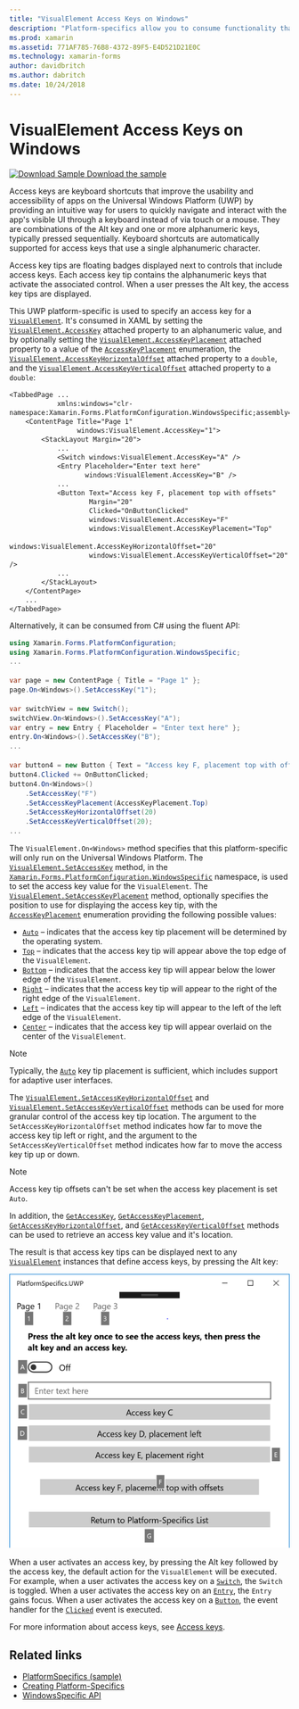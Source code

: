 ```yaml
---
title: "VisualElement Access Keys on Windows"
description: "Platform-specifics allow you to consume functionality that's only available on a specific platform, without implementing custom renderers or effects. This article explains how to consume the Windows platform-specific that specifies an access key for a VisualElement."
ms.prod: xamarin
ms.assetid: 771AF785-76B8-4372-89F5-E4D521D21E0C
ms.technology: xamarin-forms
author: davidbritch
ms.author: dabritch
ms.date: 10/24/2018
---
```


# VisualElement Access Keys on Windows

[![Download Sample](~/media/shared/download.png) Download the sample](https://developer.xamarin.com/samples/xamarin-forms/userinterface/platformspecifics/)

Access keys are keyboard shortcuts that improve the usability and accessibility of apps on the Universal Windows Platform (UWP) by providing an intuitive way for users to quickly navigate and interact with the app's visible UI through a keyboard instead of via touch or a mouse. They are combinations of the Alt key and one or more alphanumeric keys, typically pressed sequentially. Keyboard shortcuts are automatically supported for access keys that use a single alphanumeric character.

Access key tips are floating badges displayed next to controls that include access keys. Each access key tip contains the alphanumeric keys that activate the associated control. When a user presses the Alt key, the access key tips are displayed.

This UWP platform-specific is used to specify an access key for a [`VisualElement`](xref:Xamarin.Forms.VisualElement). It's consumed in XAML by setting the [`VisualElement.AccessKey`](xref:Xamarin.Forms.PlatformConfiguration.WindowsSpecific.VisualElement.AccessKeyProperty) attached property to an alphanumeric value, and by optionally setting the [`VisualElement.AccessKeyPlacement`](xref:Xamarin.Forms.PlatformConfiguration.WindowsSpecific.VisualElement.AccessKeyPlacementProperty) attached property to a value of the [`AccessKeyPlacement`](xref:Xamarin.Forms.AccessKeyPlacement) enumeration, the [`VisualElement.AccessKeyHorizontalOffset`](xref:Xamarin.Forms.PlatformConfiguration.WindowsSpecific.VisualElement.AccessKeyHorizontalOffsetProperty) attached property to a `double`, and the [`VisualElement.AccessKeyVerticalOffset`](xref:Xamarin.Forms.PlatformConfiguration.WindowsSpecific.VisualElement.AccessKeyVerticalOffsetProperty) attached property to a `double`:

```xaml
<TabbedPage ...
            xmlns:windows="clr-namespace:Xamarin.Forms.PlatformConfiguration.WindowsSpecific;assembly=Xamarin.Forms.Core">
    <ContentPage Title="Page 1"
                 windows:VisualElement.AccessKey="1">
        <StackLayout Margin="20">
            ...
            <Switch windows:VisualElement.AccessKey="A" />
            <Entry Placeholder="Enter text here"
                   windows:VisualElement.AccessKey="B" />
            ...
            <Button Text="Access key F, placement top with offsets"
                    Margin="20"
                    Clicked="OnButtonClicked"
                    windows:VisualElement.AccessKey="F"
                    windows:VisualElement.AccessKeyPlacement="Top"
                    windows:VisualElement.AccessKeyHorizontalOffset="20"
                    windows:VisualElement.AccessKeyVerticalOffset="20" />
            ...
        </StackLayout>
    </ContentPage>
    ...
</TabbedPage>
```

Alternatively, it can be consumed from C# using the fluent API:

```csharp
using Xamarin.Forms.PlatformConfiguration;
using Xamarin.Forms.PlatformConfiguration.WindowsSpecific;
...

var page = new ContentPage { Title = "Page 1" };
page.On<Windows>().SetAccessKey("1");

var switchView = new Switch();
switchView.On<Windows>().SetAccessKey("A");
var entry = new Entry { Placeholder = "Enter text here" };
entry.On<Windows>().SetAccessKey("B");
...

var button4 = new Button { Text = "Access key F, placement top with offsets", Margin = new Thickness(20) };
button4.Clicked += OnButtonClicked;
button4.On<Windows>()
    .SetAccessKey("F")
    .SetAccessKeyPlacement(AccessKeyPlacement.Top)
    .SetAccessKeyHorizontalOffset(20)
    .SetAccessKeyVerticalOffset(20);
...
```

The `VisualElement.On<Windows>` method specifies that this platform-specific will only run on the Universal Windows Platform. The [`VisualElement.SetAccessKey`](xref:Xamarin.Forms.PlatformConfiguration.WindowsSpecific.VisualElement.SetAccessKey(Xamarin.Forms.IPlatformElementConfiguration{Xamarin.Forms.PlatformConfiguration.Windows,Xamarin.Forms.VisualElement},System.String)) method, in the [`Xamarin.Forms.PlatformConfiguration.WindowsSpecific`](xref:Xamarin.Forms.PlatformConfiguration.WindowsSpecific) namespace, is used to set the access key value for the `VisualElement`. The [`VisualElement.SetAccessKeyPlacement`](xref:Xamarin.Forms.PlatformConfiguration.WindowsSpecific.VisualElement.SetAccessKeyPlacement(Xamarin.Forms.IPlatformElementConfiguration{Xamarin.Forms.PlatformConfiguration.Windows,Xamarin.Forms.VisualElement},Xamarin.Forms.AccessKeyPlacement)) method, optionally specifies the position to use for displaying the access key tip, with the [`AccessKeyPlacement`](xref:Xamarin.Forms.AccessKeyPlacement) enumeration providing the following possible values:

- [`Auto`](xref:Xamarin.Forms.AccessKeyPlacement.Auto) – indicates that the access key tip placement will be determined by the operating system.
- [`Top`](xref:Xamarin.Forms.AccessKeyPlacement.Top) – indicates that the access key tip will appear above the top edge of the `VisualElement`.
- [`Bottom`](xref:Xamarin.Forms.AccessKeyPlacement.Bottom) – indicates that the access key tip will appear below the lower edge of the `VisualElement`.
- [`Right`](xref:Xamarin.Forms.AccessKeyPlacement.Right) – indicates that the access key tip will appear to the right of the right edge of the `VisualElement`.
- [`Left`](xref:Xamarin.Forms.AccessKeyPlacement.Left) – indicates that the access key tip will appear to the left of the left edge of the `VisualElement`.
- [`Center`](xref:Xamarin.Forms.AccessKeyPlacement.Center) – indicates that the access key tip will appear overlaid on the center of the `VisualElement`.

> [!NOTE]
> Typically, the [`Auto`](xref:Xamarin.Forms.AccessKeyPlacement.Auto) key tip placement is sufficient, which includes support for adaptive user interfaces.

The [`VisualElement.SetAccessKeyHorizontalOffset`](xref:Xamarin.Forms.PlatformConfiguration.WindowsSpecific.VisualElement.SetAccessKeyHorizontalOffset(Xamarin.Forms.IPlatformElementConfiguration{Xamarin.Forms.PlatformConfiguration.Windows,Xamarin.Forms.VisualElement},System.Double)) and [`VisualElement.SetAccessKeyVerticalOffset`](xref:Xamarin.Forms.PlatformConfiguration.WindowsSpecific.VisualElement.SetAccessKeyVerticalOffset(Xamarin.Forms.IPlatformElementConfiguration{Xamarin.Forms.PlatformConfiguration.Windows,Xamarin.Forms.VisualElement},System.Double)) methods can be used for more granular control of the access key tip location. The argument to the `SetAccessKeyHorizontalOffset` method indicates how far to move the access key tip left or right, and the argument to the `SetAccessKeyVerticalOffset` method indicates how far to move the access key tip up or down.

>[!NOTE]
> Access key tip offsets can't be set when the access key placement is set `Auto`.

In addition, the [`GetAccessKey`](xref:Xamarin.Forms.PlatformConfiguration.WindowsSpecific.VisualElement.GetAccessKey(Xamarin.Forms.IPlatformElementConfiguration{Xamarin.Forms.PlatformConfiguration.Windows,Xamarin.Forms.VisualElement})), [`GetAccessKeyPlacement`](xref:Xamarin.Forms.PlatformConfiguration.WindowsSpecific.VisualElement.GetAccessKeyPlacement(Xamarin.Forms.IPlatformElementConfiguration{Xamarin.Forms.PlatformConfiguration.Windows,Xamarin.Forms.VisualElement})), [`GetAccessKeyHorizontalOffset`](xref:Xamarin.Forms.PlatformConfiguration.WindowsSpecific.VisualElement.GetAccessKeyHorizontalOffset(Xamarin.Forms.IPlatformElementConfiguration{Xamarin.Forms.PlatformConfiguration.Windows,Xamarin.Forms.VisualElement})), and [`GetAccessKeyVerticalOffset`](xref:Xamarin.Forms.PlatformConfiguration.WindowsSpecific.VisualElement.GetAccessKeyVerticalOffset(Xamarin.Forms.IPlatformElementConfiguration{Xamarin.Forms.PlatformConfiguration.Windows,Xamarin.Forms.VisualElement})) methods can be used to retrieve an access key value and it's location.

The result is that access key tips can be displayed next to any [`VisualElement`](xref:Xamarin.Forms.VisualElement) instances that define access keys, by pressing the Alt key:

![VisualElement access keys platform-specific](visualelement-access-keys-images/visualelement-accesskeys.png "VisualElement access keys platform-specific")

When a user activates an access key, by pressing the Alt key followed by the access key, the default action for the `VisualElement` will be executed. For example, when a user activates the access key on a [`Switch`](xref:Xamarin.Forms.Switch), the `Switch` is toggled. When a user activates the access key on an [`Entry`](xref:Xamarin.Forms.Entry), the `Entry` gains focus. When a user activates the access key on a [`Button`](xref:Xamarin.Forms.Button), the event handler for the [`Clicked`](xref:Xamarin.Forms.Button.Clicked) event is executed.

For more information about access keys, see [Access keys](/windows/uwp/design/input/access-keys#key-tip-positioning).

## Related links

- [PlatformSpecifics (sample)](https://developer.xamarin.com/samples/xamarin-forms/userinterface/platformspecifics/)
- [Creating Platform-Specifics](~/xamarin-forms/platform/platform-specifics/index.md#creating-platform-specifics)
- [WindowsSpecific API](xref:Xamarin.Forms.PlatformConfiguration.WindowsSpecific)
